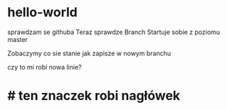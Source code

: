 # hello-world
sprawdzam se githuba
Teraz sprawdze Branch
Startuje sobie z poziomu master

Zobaczymy co sie stanie jak zapisze w nowym branchu

czy to mi robi nowa linie?

# # ten znaczek robi nagłówek
